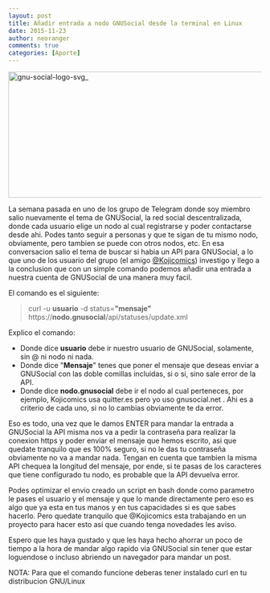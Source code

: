 ```yaml
---
layout: post
title: Añadir entrada a nodo GNUSocial desde la terminal en Linux
date: 2015-11-23
author: neoranger
comments: true
categories: [Aporte]
---
```

<img class="alignnone size-full wp-image-2520" src="https://blogneositelinux.files.wordpress.com/2016/10/gnu-social-logo-svg_.png" alt="gnu-social-logo-svg_" width="800" height="251" />

La semana pasada en uno de los grupo de Telegram donde soy miembro salio nuevamente el tema de GNUSocial, la red social descentralizada, donde cada usuario elige un nodo al cual registrarse y poder contactarse desde ahi. Podes tanto seguir a personas y que te sigan de tu mismo nodo, obviamente, pero tambien se puede con otros nodos, etc.
En esa conversacion salio el tema de buscar si habia un API para GNUSocial, a lo que uno de los usuario del grupo (el amigo <a href="http://quitter.es/kojicomics">@Kojicomics</a>) investigo y llego a la conclusion que con un simple comando podemos añadir una entrada a nuestra cuenta de GNUSocial de una manera muy facil.

El comando es el siguiente:

<blockquote>curl -u <strong>usuario</strong> -d status=<strong>"mensaje"</strong> https://<strong>nodo.gnusocial</strong>/api/statuses/update.xml</blockquote>

Explico el comando:
- Donde dice <strong>usuario</strong> debe ir nuestro usuario de GNUSocial, solamente, sin @ ni nodo ni nada.
- Donde dice "<strong>Mensaje</strong>" tenes que poner el mensaje que deseas enviar a GNUSocial con las doble comillas incluidas, si o si, sino sale error de la API.
- Donde dice <strong>nodo.gnusocial</strong> debe ir el nodo al cual perteneces, por ejemplo, Kojicomics usa quitter.es pero yo uso gnusocial.net . Ahi es a criterio de cada uno, si no lo cambias obviamente te da error.

Eso es todo, una vez que le damos ENTER para mandar la entrada a GNUSocial la API misma nos va a pedir la contraseña para realizar la conexion https y poder enviar el mensaje que hemos escrito, asi que quedate tranquilo que es 100% seguro, si no le das tu contraseña obviamente no va a mandar nada.
Tengan en cuenta que tambien la misma API chequea la longitud del mensaje, por ende, si te pasas de los caracteres que tiene configurado tu nodo, es probable que la API devuelva error.

Podes optimizar el envio creado un script en bash donde como parametro le pases el usuario y el mensaje y que lo mande directamente pero eso es algo que ya esta en tus manos y en tus capacidades si es que sabes hacerlo. Pero quedate tranquilo que @Kojicomics esta trabajando en un proyecto para hacer esto asi que cuando tenga novedades les aviso.

Espero que les haya gustado y que les haya hecho ahorrar un poco de tiempo a la hora de mandar algo rapido via GNUSocial sin tener que estar loguendose o incluso abriendo un navegador para mandar un post.

NOTA: Para que el comando funcione deberas tener instalado curl en tu distribucion GNU/Linux
